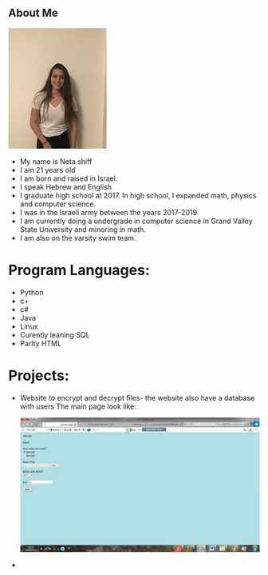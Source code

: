 ## About Me

![](Images/IMG1.png)

- My name is Neta shiff
- I am 21 years old
- I am born and raised in Israel.
- I speak Hebrew and English
- I graduate high school at 2017. In high school, I expanded math, physics and computer science.
- I was in the Israeli army between the years 2017-2019
- I am currently doing a undergrade in computer science in Grand Valley State University and minoring in math.
- I am also on the varsity swim team.

# Program Languages:
- Python
- c+
- c#
- Java
- Linux
- Curently leaning SQL
- Parlty HTML

# Projects: 
- Website to encrypt and decrypt files- the website also have a database with users
    The main page look like:
    
    ![](Images/IMG2.png)
    
- 
